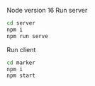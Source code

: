Node version 16
Run server
```sh
cd server
npm i
npm run serve
```

Run client
```sh
cd marker
npm i
npm start
```
